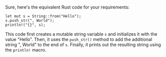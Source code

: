 Sure, here's the equivalent Rust code for your requirements:
```
let mut s = String::from("Hello");
s.push_str(", World");
println!("{}", s);
```
This code first creates a mutable string variable `s` and initializes it with the value "Hello". Then, it uses the `push_str()` method to add the additional string ", World" to the end of `s`. Finally, it prints out the resulting string using the `println!` macro.


